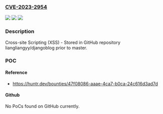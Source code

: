 ### [CVE-2023-2954](https://cve.mitre.org/cgi-bin/cvename.cgi?name=CVE-2023-2954)
![](https://img.shields.io/static/v1?label=Product&message=liangliangyy%2Fdjangoblog&color=blue)
![](https://img.shields.io/static/v1?label=Version&message=%3C%20master%20&color=brighgreen)
![](https://img.shields.io/static/v1?label=Vulnerability&message=CWE-79%20Improper%20Neutralization%20of%20Input%20During%20Web%20Page%20Generation%20('Cross-site%20Scripting')&color=brighgreen)

### Description

Cross-site Scripting (XSS) - Stored in GitHub repository liangliangyy/djangoblog prior to master.

### POC

#### Reference
- https://huntr.dev/bounties/47f08086-aaae-4ca7-b0ca-24c616d3ad7d

#### Github
No PoCs found on GitHub currently.

